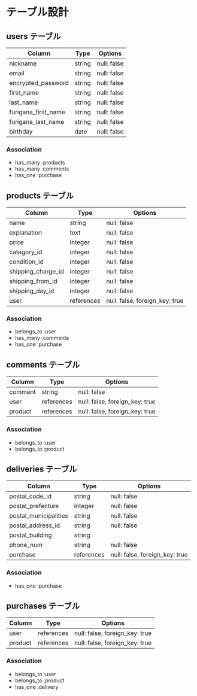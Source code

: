 # テーブル設計

## users テーブル

| Column              | Type   | Options     |
| ------------------- | ------ | ----------- |
| nickname            | string | null: false |
| email               | string | null: false |
| encrypted_password  | string | null: false |
| first_name          | string | null: false |
| last_name           | string | null: false |
| furigana_first_name | string | null: false |
| furigana_last_name  | string | null: false |
| birthday            | date   | null: false |

### Association

- has_many :products
- has_many :comments
- has_one :purchase

## products テーブル

| Column             | Type       | Options                        |
| ------------------ | ---------- | ------------------------------ |
| name               | string     | null: false                    |
| explanation        | text       | null: false                    |
| price              | integer    | null: false                    |
| category_id        | integer    | null: false                    |
| condition_id       | integer    | null: false                    |
| shipping_charge_id | integer    | null: false                    |
| shipping_from_id   | integer    | null: false                    |
| shipping_day_id    | integer    | null: false                    |
| user               | references | null: false, foreign_key: true |

### Association

- belongs_to :user
- has_many :comments
- has_one :purchase

## comments テーブル

| Column  | Type       | Options                        |
| ------- | ---------- | ------------------------------ |
| comment | string     | null: false                    |
| user    | references | null: false, foreign_key: true |
| product | references | null: false, foreign_key: true |

### Association

- belongs_to :user
- belongs_to :product

## deliveries テーブル

| Column                | Type       | Options                        |
| --------------------- | ---------- | ------------------------------ |
| postal_code_id        | string     | null: false                    |
| postal_prefecture     | integer    | null: false                    |
| postal_municipalities | string     | null: false                    |
| postal_address_id     | string     | null: false                    |
| postal_building       | string     |                                |
| phone_num             | string     | null: false                    |
| purchase              | references | null: false, foreign_key: true |

### Association

- has_one :purchase

## purchases テーブル

| Column  | Type       | Options                        |
| ------- | ---------- | ------------------------------ |
| user    | references | null: false, foreign_key: true |
| product | references | null: false, foreign_key: true |

### Association

- belongs_to :user
- belongs_to :product
- has_one :delivery